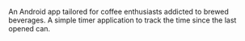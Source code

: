 An Android app tailored for coffee enthusiasts addicted to brewed beverages.
A simple timer application to track the time since the last opened can.
